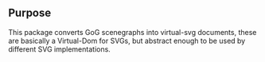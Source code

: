 ## Purpose

This package converts GoG scenegraphs into virtual-svg documents, these are basically a Virtual-Dom for SVGs, but abstract enough to be used by different SVG implementations.